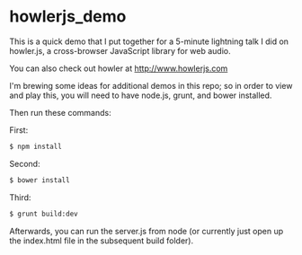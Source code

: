 howlerjs_demo
=============
This is a quick demo that I put together for a 5-minute lightning talk I did on howler.js, a cross-browser JavaScript library for web audio.

You can also check out howler at http://www.howlerjs.com

I'm brewing some ideas for additional demos in this repo; so in order to view and play this, you will need to have node.js, grunt, and bower installed.

Then run these commands:

First:
```sh
$ npm install
```

Second:
```sh
$ bower install
```

Third:
```sh
$ grunt build:dev
```
Afterwards, you can run the server.js from node (or currently just open up the index.html file in the subsequent build folder).
